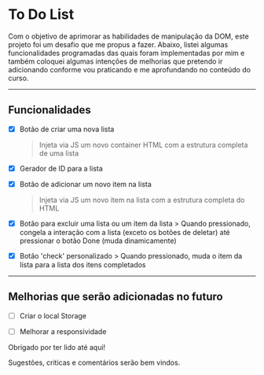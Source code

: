 # To Do List

Com o objetivo de aprimorar as habilidades de manipulação da DOM, este projeto foi um desafio que me propus a fazer. 
Abaixo, listei algumas funcionalidades programadas das quais foram implementadas por mim e também coloquei algumas intenções de melhorias que pretendo ir adicionando conforme vou praticando e me aprofundando no conteúdo do curso.

***

## Funcionalidades
- [x] Botão de criar uma nova lista
    > Injeta via JS um novo container HTML com a estrutura completa de uma lista
- [x] Gerador de ID para a lista
- [x] Botão de adicionar um novo item na lista
    > Injeta via JS um novo item na lista com a estrutura completa do HTML
- [x] Botão para excluir uma lista ou um item da lista
        > Quando pressionado, congela a interação com a lista (exceto os botões de deletar) até pressionar o botão Done (muda dinamicamente)
- [x] Botão 'check' personalizado
        > Quando pressionado, muda o item da lista para a lista dos itens completados


***

## Melhorias que serão adicionadas no futuro
- [ ] Criar o local Storage
- [ ] Melhorar a responsividade


Obrigado por ter lido até aqui!

Sugestões, criticas e comentários serão bem vindos. 
